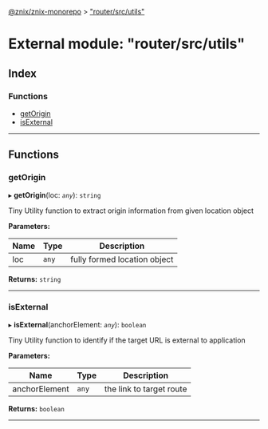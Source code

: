[@znix/znix-monorepo](../README.md) > ["router/src/utils"](../modules/_router_src_utils_.md)

# External module: "router/src/utils"

## Index

### Functions

* [getOrigin](_router_src_utils_.md#getorigin)
* [isExternal](_router_src_utils_.md#isexternal)

---

## Functions

<a id="getorigin"></a>

###  getOrigin

▸ **getOrigin**(loc: *`any`*): `string`

Tiny Utility function to extract origin information from given location object

**Parameters:**

| Name | Type | Description |
| ------ | ------ | ------ |
| loc | `any` |  fully formed location object |

**Returns:** `string`

___
<a id="isexternal"></a>

###  isExternal

▸ **isExternal**(anchorElement: *`any`*): `boolean`

Tiny Utility function to identify if the target URL is external to application

**Parameters:**

| Name | Type | Description |
| ------ | ------ | ------ |
| anchorElement | `any` |  the <a> link to target route |

**Returns:** `boolean`

___

